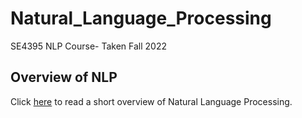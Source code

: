 # Natural_Language_Processing
SE4395 NLP Course- Taken Fall 2022

## Overview of NLP

Click [here](NLP_Overview.pdf) to read a short overview of Natural Language Processing. 
